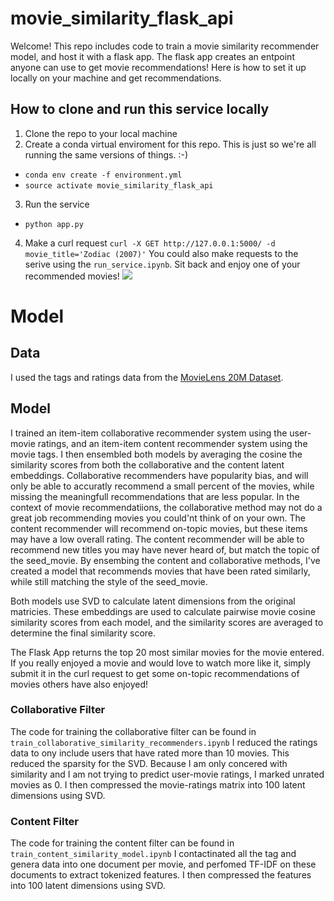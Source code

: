 # movie_similarity_flask_api
Welcome! This repo includes code to train a movie similarity recommender model, and host it with a flask app. The flask app creates an entpoint anyone can use to get movie recommendations! Here is how to set it up locally on your machine and get recommendations. 

## How to clone and run this service locally
1. Clone the repo to your local machine
2. Create a conda virtual enviroment for this repo. This is just so we're all running the same versions of things. :-) 
- `conda env create -f environment.yml`
- `source activate movie_similarity_flask_api`
3. Run the service
- `python app.py`
4. Make a curl request
`curl -X GET http://127.0.0.1:5000/ -d movie_title='Zodiac (2007)'`
You could also make requests to the serive using the `run_service.ipynb`. 
Sit back and enjoy one of your recommended movies!
![](https://media.giphy.com/media/eSA5lwLzcE2NW/giphy.gif)

# Model 
## Data
I used the tags and ratings data from the [MovieLens 20M Dataset](https://grouplens.org/datasets/movielens/20m/). 

## Model
I trained an item-item collaborative recommender system using the user-movie ratings, and an item-item content recommender system using the movie tags. I then ensembled both models by averaging the cosine the similarity scores from both the collaborative and the content latent embeddings. Collaborative recommenders have popularity bias, and will only be able to accuratly recommend a small percent of the movies, while missing the meaningfull recommendations that are less popular. In the context of movie recommendatiions, the collaborative method may not do a great job recommending movies you could'nt think of on your own. The content recommender will recommend on-topic movies, but these items may have a low overall rating. The content recommender will be able to recommend new titles you may have never heard of, but match the topic of the seed_movie. By ensembing the content and collaborative methods, I've created a model that recommends movies that have been rated similarly, while still matching the style of the seed_movie. 

Both models use SVD to calculate latent dimensions from the original matricies. These embeddings are used to calculate pairwise movie cosine similarity scores from each model, and the similarity scores are averaged to determine the final similarity score.

The Flask App returns the top 20 most similar movies for the movie entered. If you really enjoyed a movie and would love to watch more like it, simply submit it in the curl request to get some on-topic recommendations of movies others have also enjoyed!

### Collaborative Filter
The code for training the collaborative filter can be found in
`train_collaborative_similarity_recommenders.ipynb`
I reduced the ratings data to ony include users that have rated more than 10 movies. This reduced the sparsity for the SVD. Because I am only concered with similarity and I am not trying to predict user-movie ratings, I marked unrated movies as 0. I then compressed the movie-ratings matrix into 100 latent dimensions using SVD.

### Content Filter
The code for training the content filter can be found in
`train_content_similarity_model.ipynb`
I contactinated all the tag and genera data into one document per movie, and perfomed TF-IDF on these documents to extract tokenized features. I then compressed the features into 100 latent dimensions using SVD. 


